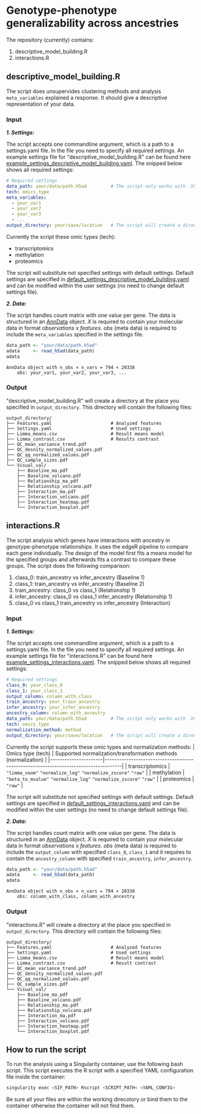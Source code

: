 # Genotype-phenotype generalizability across ancestries

The repository (currently) contains:
1. descriptive_model_building.R
2. interactions.R


## descriptive_model_building.R
The script does unsupervides clustering methods and analysis `meta_variables` explained a response. It should give a descriptive representation of your data.

### Input
***1. Settings:***

The script accepts one commandline argument, which is a path to a settings.yaml file. 
In the file you need to specify all required settings. An example settings file for "descriptive_model_building.R" can be found here [example_settings_descriptive_model_building.yaml](https://github.com/DKatzlberger/Project_Y/blob/main/example_settings_descriptive_model_building.yaml). The snipped below shows all required settings:
```yaml
# Required settings
data_path: your/data/path.h5ad         # The script only works with .h5ad files
tech: omics_type 
meta_variables:
  - your_var1
  - your_var2
  - your_var3   
  - ...                   
output_directory: your/save/location   # The script will create a directory at this place
```
Currently the script these omic types (tech):
- transcriptomics
- methylation
- proteomics

The script will substitute not specified settings with default settings. Default settings are specified in [default_settings_descriptive_model_building.yaml](https://github.com/DKatzlberger/Project_Y/blob/main/default_settings_descriptive_model_building.yaml) and can be modified within the user settings (no need to change default settings file).


***2. Data:***

The script handles count matrix with one value per gene.
The data is structured in an [AnnData](https://anndata.readthedocs.io/en/stable/) object. 
*X* is required to contain your molecular data in format *observations* x *features*.
*obs* (meta data) is required to include the `meta_variables` specified in the settings file.
```r
data_path <- "your/data/path.h5ad"
adata     <- read_h5ad(data_path)
adata
```
```
AnnData object with n_obs × n_vars = 794 × 20338
    obs: your_var1, your_var2, your_var3, ...
```

### Output
"descriptive_model_building.R" will create a directory at the place you specified in `output_directory`. 
This directory will contain the following files:
```
output_directory/
├── Features.yaml                      # Analyzed features
├── Settings.yaml                      # Used settings
├── Limma_means.csv                    # Result means model
├── Limma_contrast.csv                 # Results contrast
├── QC_mean_variance_trend.pdf         
├── QC_desnity_normalized_values.pdf 
├── QC_qq_normalized_values.pdf 
├── QC_sample_sizes.pdf
└── Visual_val/
    ├── Baseline_ma.pdf
    ├── Baseline_volcano.pdf
    ├── Relationship_ma.pdf
    ├── Relationship_volcano.pdf
    ├── Interaction_ma.pdf
    ├── Interaction_volcano.pdf
    ├── Interaction_heatmap.pdf
    └── Interaction_boxplot.pdf
```

## interactions.R
The script analysis which genes have interactions with ancestry in genotype-phenotype relationships. It uses the edgeR pipeline to compare each gene individually. The design of the model first fits a means model for the specified groups and afterwards fits a contrast to compare these groups. The script does the following comparison:
1. class_0: train_ancestry vs infer_ancestry (Baseline 1)
2. class_1: train_ancestry vs infer_ancestry (Baseline 2)
3. train_ancestry: class_0 vs class_1 (Relationship 1)
4. infer_ancestry: class_0 vs class_1 infer_ancestry (Relationship 1)
5. class_0 vs class_1 train_ancestry vs infer_ancestry (Interaction)

### Input
***1. Settings:***

The script accepts one commandline argument, which is a path to a settings.yaml file. 
In the file you need to specify all required settings. An example settings file for "interactions.R" can be found here [example_settings_interactions.yaml](https://github.com/DKatzlberger/Project_Y/blob/main/example_settings_interactions.yaml). The snipped below shows all required settings:
```yaml
# Required settings
class_0: your_class_0                  
class_1: your_class_1                  
output_column: column_with_class       
train_ancestry: your_train_ancestry    
infer_ancestry: your_infer_ancestry    
ancestry_column: column_with_ancestry  
data_path: your/data/path.h5ad         # The script only works with .h5ad files
tech: omics_type                       
normalization_method: method
output_directory: your/save/location   # The script will create a directory at this place
```
Currently the script supports these omic types and normalization methods:
| Omics type (tech)    | Supported normalization/transformation methods (normalization)                      |
|----------------------|-------------------------------------------------------------------------------------|
| transcriptomics      | `"limma_voom"` `"normalize_log"` `"normalize_zscore"` `"raw"`                       |
| methylation          | `"beta_to_mvalue"` `"normalize_log"` `"normalize_zscore"` `"raw"`                    |
| proteomics           | `"raw"`                                                                             |

The script will substitute not specified settings with default settings. Default settings are specified in [default_settings_interactions.yaml](https://github.com/DKatzlberger/Project_Y/blob/main/default_settings_interactions.yaml) and can be modified within the user settings (no need to change default settings file).

***2. Data:***

The script handles count matrix with one value per gene.
The data is structured in an [AnnData](https://anndata.readthedocs.io/en/stable/) object. 
*X* is required to contain your molecular data in format *observations* x *features*.
*obs* (meta data) is required to include the `output_column` with specified `class_0`, `class_1` and it requires to contain the `ancestry_column` with specified `train_ancestry`, `infer_ancestry`.
```r
data_path <- "your/data/path.h5ad"
adata     <- read_h5ad(data_path)
adata
```
```
AnnData object with n_obs × n_vars = 794 × 20338
    obs: column_with_class, column_with_ancestry
```

### Output

"interactions.R" will create a directory at the place you specified in `output_directory`. 
This directory will contain the following files:

```
output_directory/
├── Features.yaml                      # Analyzed features
├── Settings.yaml                      # Used settings
├── Limma_means.csv                    # Result means model
├── Limma_contrast.csv                 # Result contrast
├── QC_mean_variance_trend.pdf         
├── QC_density_normalized_values.pdf 
├── QC_qq_normalized_values.pdf 
├── QC_sample_sizes.pdf
└── Visual_val/
    ├── Baseline_ma.pdf
    ├── Baseline_volcano.pdf
    ├── Relationship_ma.pdf
    ├── Relationship_volcano.pdf
    ├── Interaction_ma.pdf
    ├── Interaction_volcano.pdf
    ├── Interaction_heatmap.pdf
    └── Interaction_boxplot.pdf
```

## How to run the script
To run the analysis using a Singularity container, use the following bash script. 
This script executes the R script with a specified YAML configuration file inside the container:
```bash
singularity exec <SIF_PATH> Rscript <SCRIPT_PATH< <YAML_CONFIG>
```
Be sure all your files are within the working direcotory or bind them to the container otherwise the container will not find them.